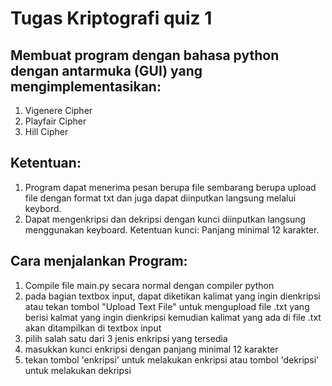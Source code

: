 
Tugas Kriptografi quiz 1
==
Membuat program dengan bahasa python dengan antarmuka (GUI) yang mengimplementasikan:
--
1. Vigenere Cipher <br>
2. Playfair Cipher <br>
3. Hill Cipher <br>

Ketentuan:
--
1. Program dapat menerima pesan berupa file sembarang berupa upload file dengan
format txt dan juga dapat diinputkan langsung melalui keybord. <br>
2. Dapat mengenkripsi dan dekripsi dengan kunci diinputkan langsung
menggunakan keyboard. Ketentuan kunci: Panjang minimal 12 karakter. <br>

Cara menjalankan Program:
--
1. Compile file main.py secara normal dengan compiler python <br>
2. pada bagian textbox input, dapat diketikan kalimat yang ingin dienkripsi atau tekan tombol "Upload Text File" untuk mengupload file .txt yang berisi kalmat yang ingin dienkripsi kemudian kalimat yang ada di file .txt akan ditampilkan di textbox input <br>
3. pilih salah satu dari 3 jenis enkripsi yang tersedia <br>
4. masukkan kunci enkripsi dengan panjang minimal 12 karakter <br>
5. tekan tombol 'enkripsi' untuk melakukan enkripsi atau tombol 'dekripsi' untuk melakukan dekripsi
